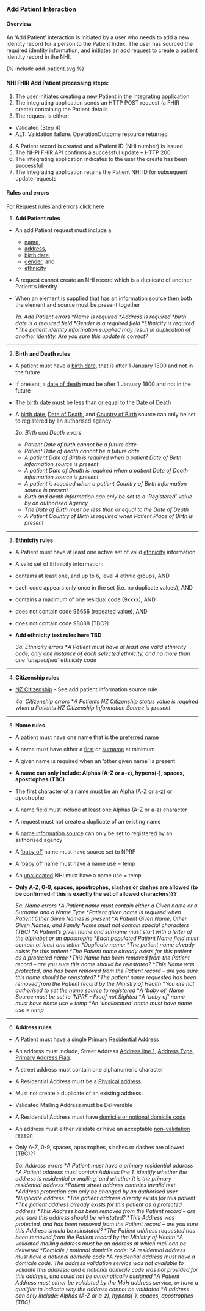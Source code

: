 

### Add Patient Interaction

#### Overview

An ‘Add Patient’ interaction is initiated by a user who needs to add a new identity record for a person to the Patient Index.
The user has sourced the required identity information, and initiates an add request to create a patient identity record in the NHI.

{% include add-patient.svg %}

#### **NHI FHIR Add Patient processing steps:**

1. The user initiates creating a new Patient in the integrating application
2. The integrating application sends an HTTP POST request (a FHIR create) containing the Patient details
3. The request is either:
 * Validated (Step 4)
 * ALT: Validation failure. OperationOutcome resource returned
4. A Patient record is created and a Patient ID (NHI number) is issued
5. The NHPI FHIR API confirms a successful update – HTTP 200
6. The integrating application indicates to the user the create has been successful
7. The integrating application retains the Patient NHI ID for subsequent update requests

#### Rules and errors

[For Request rules and errors click here](/pagecontent/general.md#request-rules-and-errors)

1.	**Add Patient rules**
 * An add Patient request must include a:
   * [name](/StructureDefinition-NhiPatient-definitions.html#Patient.name),
   * [address](/StructureDefinition-NhiPatient-definitions.html#Patient.address),
   * [birth date](/StructureDefinition-NhiPatient-definitions.html#Patient.birthDate),
   * [gender](/StructureDefinition-NhiPatient-definitions.html#Patient.gender), and
   * [ethnicity](/StructureDefinition-NhiPatient-definitions.html#Patient.extension:ethnicity)
 * A request cannot create an NHI record which is a duplicate of another Patient’s identity
 * When an element is supplied that has an information source then both the element and source must be present together
 
      _1a. Add Patient errors_
      *_Name is required_
      *_Address is required_
      *_birth date is a required field_
      *_Gender is a required field_
      *_Ethnicity is required_
      *_The patient identity information supplied may result in duplication of another identity. Are you sure this update is correct?_


---


2.	**Birth and Death rules**
 * A patient must have a [birth date](/StructureDefinition-NhiPatient-definitions.html#Patient.birthDate), that is after 1 January 1800 and not in the future
 * If present, a [date of death](/StructureDefinition-NhiPatient-definitions.html#Patient.deceased[x]) must be after 1 January 1800 and not in the future
 * The [birth date](/StructureDefinition-NhiPatient-definitions.html#Patient.birthDate) must be less than or equal to the [Date of Death](/StructureDefinition-NhiPatient-definitions.html#Patient.deceased[x])
 * A [birth date](/StructureDefinition-NhiPatient-definitions.html#Patient.birthDate), [Date of Death](/StructureDefinition-NhiPatient-definitions.html#Patient.deceased[x]), and [Country of Birth](/StructureDefinition-birth-place-definitions.html#Extension.extension:country) source can only be set to registered by an authorised agency

      _2a. Birth and Death errors_
      * _Patient Date of birth  cannot be a future date_
      * _Patient Date of death cannot be a future date_
      * _A patient Date of Birth is required when a patient Date of Birth information source is present_
      * _A patient Date of Death is required when a patient Date of Death information source is present_
      * _A patient is required when a patient Country of Birth information source is present_
      * _Birth and death information can only be set to a ‘Registered’ value by an authorised Agency_
      * _The Date of Birth must be less than or equal to the Date of Death_
      * _A Patient Country of Birth is required when Patient Place of Birth is present_


---


3.	**Ethnicity rules**
 * A Patient must have at least one active set of valid [ethnicity](/StructureDefinition-NhiPatient-definitions.html#Patient.extension:ethnicity) information 
 * A valid set of Ethnicity information:
  * contains at least one, and up to 6, level 4 ethnic groups, AND 
  * each code appears only once in the set (i.e. no duplicate values), AND 
  * contains a maximum of one residual code (9xxxx), AND 
  * does not contain code 96666 (repeated value), AND 
  * does not contain code 98888 (TBC?)
  * **Add ethnicity text rules here TBD**

      _3a. Ethnicity errors_
      *_A Patient must have at least one valid ethnicity code, only one instance of each selected ethnicity, and no more than one ‘unspecified’ ethnicity code_


---


4.	**Citizenship rules**
   * [NZ Citizenship](/StructureDefinition-NhiPatient-definitions.html#Patient.extension:nzCitizen) - See add patient information source rule

      _4a. Citizenship errors_
      *_A Patients NZ Citizenship status value is required when a Patients NZ Citizenship Information Source is present_


---


5.	**Name rules**
 * A patient must have one name that is the [preferred name](/StructureDefinition-NhiPatient-definitions.html#Patient.name.extension:preferred)
 * A name must have either a [first](/StructureDefinition-NhiPatient-definitions.html#Patient.name.given) or [surname](/StructureDefinition-NhiPatient-definitions.html#Patient.name.family) at minimum
 * A given name is required when an ‘other given name’ is present
 * **A name can only include: Alphas (A-Z or a-z), hypens(-), spaces, apostrophes (TBC)**
 * The first character of a name must be an Alpha (A-Z or a-z) or apostrophe
 * A name field must include at least one Alphas (A-Z or a-z) character
 * A request must not create a duplicate of an existing name
 * A [name information source](/StructureDefinition-NhiPatient-definitions.html#Patient.name.extension:information-source) can only be set to registered by an authorised agency 
 * A [‘baby of’](/StructureDefinition-NhiPatient-definitions.html#Patient.name.extension:nhi-name-use-extra) name must have source set to NPRF
 * A [‘baby of’](/StructureDefinition-NhiPatient-definitions.html#Patient.name.extension:nhi-name-use-extra) name must have a name use = temp
 * An [unallocated](/StructureDefinition-NhiPatient-definitions.html#Patient.name.extension:nhi-name-use-extra) NHI must have a name use = temp
 * **Only A-Z, 0-9, spaces, apostrophes, slashes or dashes are allowed (to be confirmed if this is exactly the set of allowed characters)??**


      _5a. Name errors_
      *_A Patient name must contain either a Given name or a Surname and a Name Type_
      *_Patient given name is required when Patient Other Given Names is present_
      *_A Patient Given Name, Other Given Names, and Family Name must not contain special characters (TBC)_
      *_A Patient’s given name and surname must start with a letter of the alphabet or an apostrophe_
      *_Each populated Patient Name field must contain at least one letter_
      *_Duplicate name:_
         *_The patient name already exists for this patient_
         *_The Patient name already exists for this patient as a protected name_
         *_This Name has been removed from the Patient record – are you sure this name should be reinstated?_
         *_This Name was protected, and has been removed from the Patient record – are you sure this name should be reinstated?_
         *_The patient name requested has been removed from the Patient record by the Ministry of Health_
      *_You are not authorised to set the name source to registered_
      *_A ‘baby of’ Name Source must be set to ‘NPRF - Proof not Sighted_
      *_A ‘baby of’ name must have name use = temp_
      *_An ‘unallocated’ name must have name use = temp_


---


6. **Address rules**
 * A Patient must have a single [Primary](/StructureDefinition-NhiPatient-definitions.html#Patient.address.extension:isPrimaryAddress) [Residential](/StructureDefinition-NhiPatient-definitions.html#Patient.address.type) Address
 * An address must include, Street Address [Address line 1](/StructureDefinition-NhiPatient-definitions.html#Patient.address.line), [Address Type](/StructureDefinition-NhiPatient-definitions.html#Patient.address.type), [Primary Address Flag](/StructureDefinition-NhiPatient-definitions.html#Patient.address.extension:isPrimaryAddress).
 * A street address must contain one alphanumeric character
 * A Residential Address must be a [Physical address](/StructureDefinition-NhiPatient-definitions.html#Patient.address.type).
 * Must not create a duplicate of an existing address.
 * Validated Mailing Address must be Deliverable
 * A Residential Address must have [domicile or notional domicile code](/StructureDefinition-NhiPatient-definitions.html#Patient.address.extension:domicile-code)
 * An address must either validate or have an acceptable [non-validation reason](/StructureDefinition-NhiPatient-definitions.html#Patient.address.extension:notValidatedAddressReason)
 * Only A-Z, 0-9, spaces, apostrophes, slashes or dashes are allowed (TBC)??


      _6a. Address errors_
      *_A Patient must have a primary residential address_
      *_A Patient address must contain Address line 1, identify whether the address is residential or mailing, and whether it is the primary residential address_
      *_Patient street address contains invalid text_
      *_Address protection can only be changed by an authorised user_
      *_Duplicate address:_
         *_The patient address already exists for this patient_
         *_The patient address already exists for this patient as a protected address_
         *_This Address has been removed from the Patient record – are you sure this address should be reinstated?_
         *_This Address was protected, and has been removed from the Patient record – are you sure this Address should be reinstated?_
         *_The Patient address requested has been removed from the Patient record by the Ministry of Health_
      *_A validated mailing address must be an address at which mail can be delivered_
      *_Domicile / notional domicile code:_
         *_A residential address must have a notional domicile code_
         *_A residential address must have a domicile code. The address validation service was not available to validate this address; and a notional domicile code was not provided for this address, and could not be automatically assigned_
      *_A Patient Address must either be validated by the MoH address service, or have a qualifier to indicate why the address cannot be validated_
      *_A address can only include: Alphas (A-Z or a-z), hypens(-), spaces, apostrophes (TBC)_

